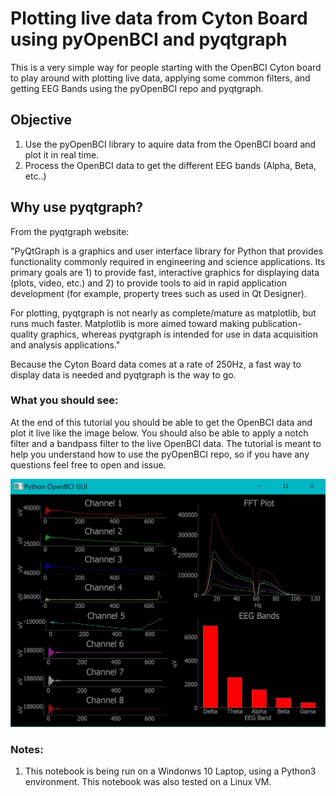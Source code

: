 # Plotting live data from Cyton Board using pyOpenBCI and pyqtgraph

This is a very simple way for people starting with the OpenBCI Cyton board to play around with plotting live data, applying some common filters, and getting EEG Bands using the pyOpenBCI repo and pyqtgraph.

## Objective
1. Use the pyOpenBCI library to aquire data from the OpenBCI board and plot it in real time.
2. Process the OpenBCI data to get the different EEG bands (Alpha, Beta, etc..)

## Why use pyqtgraph?

From the pyqtgraph website:

"PyQtGraph is a graphics and user interface library for Python that provides functionality commonly required in engineering and science applications. Its primary goals are 1) to provide fast, interactive graphics for displaying data (plots, video, etc.) and 2) to provide tools to aid in rapid application development (for example, property trees such as used in Qt Designer).

For plotting, pyqtgraph is not nearly as complete/mature as matplotlib, but runs much faster. Matplotlib is more aimed toward making publication-quality graphics, whereas pyqtgraph is intended for use in data acquisition and analysis applications."

Because the Cyton Board data comes at a rate of 250Hz, a fast way to display data is needed and pyqtgraph is the way to go.

### What you should see:

At the end of this tutorial you should be able to get the OpenBCI data and plot it live like the image below. You should also be able to apply a notch filter and a bandpass filter to the live OpenBCI data. The tutorial is meant to help you understand how to use the pyOpenBCI repo, so if you have any questions feel free to open and issue.

![EEG image](GUI_python.JPG)

### Notes:
1. This notebook is being run on a Windonws 10 Laptop, using a Python3 environment. This notebook was also tested on a Linux VM.
